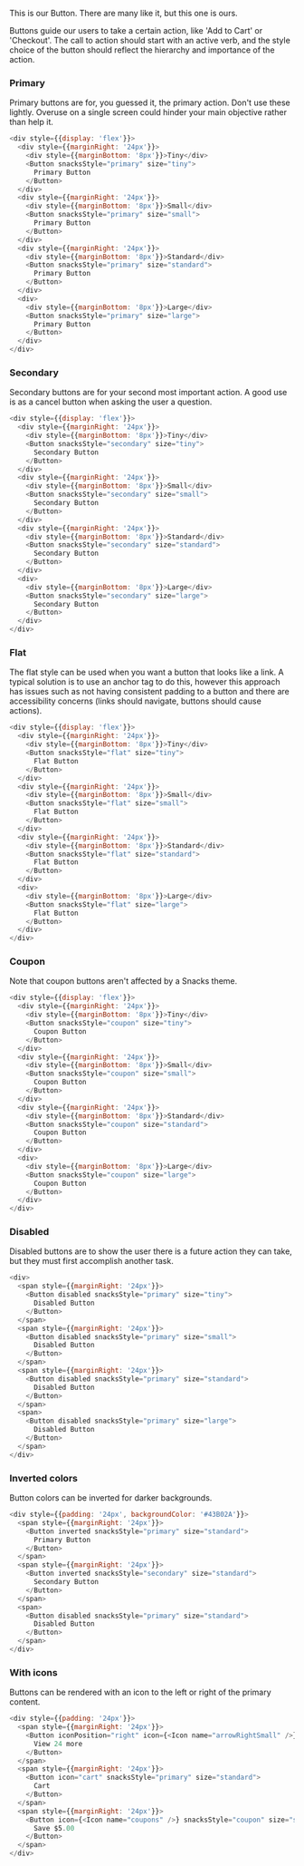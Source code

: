 This is our Button.
There are many like it, but this one is ours.

Buttons guide our users to take a certain action, like 'Add to Cart' or 'Checkout'.
The call to action should start with an active verb, and the style choice of the button should reflect the hierarchy and importance of the action.

### Primary
Primary buttons are for, you guessed it, the primary action.
Don't use these lightly.
Overuse on a single screen could hinder your main objective rather than help it.

```js
<div style={{display: 'flex'}}>
  <div style={{marginRight: '24px'}}>
    <div style={{marginBottom: '8px'}}>Tiny</div>
    <Button snacksStyle="primary" size="tiny">
      Primary Button
    </Button>
  </div>
  <div style={{marginRight: '24px'}}>
    <div style={{marginBottom: '8px'}}>Small</div>
    <Button snacksStyle="primary" size="small">
      Primary Button
    </Button>
  </div>
  <div style={{marginRight: '24px'}}>
    <div style={{marginBottom: '8px'}}>Standard</div>
    <Button snacksStyle="primary" size="standard">
      Primary Button
    </Button>
  </div>
  <div>
    <div style={{marginBottom: '8px'}}>Large</div>
    <Button snacksStyle="primary" size="large">
      Primary Button
    </Button>
  </div>
</div>
```

### Secondary
Secondary buttons are for your second most important action.
A good use is as a cancel button when asking the user a question.

```js
<div style={{display: 'flex'}}>
  <div style={{marginRight: '24px'}}>
    <div style={{marginBottom: '8px'}}>Tiny</div>
    <Button snacksStyle="secondary" size="tiny">
      Secondary Button
    </Button>
  </div>
  <div style={{marginRight: '24px'}}>
    <div style={{marginBottom: '8px'}}>Small</div>
    <Button snacksStyle="secondary" size="small">
      Secondary Button
    </Button>
  </div>
  <div style={{marginRight: '24px'}}>
    <div style={{marginBottom: '8px'}}>Standard</div>
    <Button snacksStyle="secondary" size="standard">
      Secondary Button
    </Button>
  </div>
  <div>
    <div style={{marginBottom: '8px'}}>Large</div>
    <Button snacksStyle="secondary" size="large">
      Secondary Button
    </Button>
  </div>
</div>
```

### Flat
The flat style can be used when you want a button that looks like a link.
A typical solution is to use an anchor tag to do this, however this approach
has issues such as not having consistent padding to a button and there are
accessibility concerns (links should navigate, buttons should cause actions).

```js
<div style={{display: 'flex'}}>
  <div style={{marginRight: '24px'}}>
    <div style={{marginBottom: '8px'}}>Tiny</div>
    <Button snacksStyle="flat" size="tiny">
      Flat Button
    </Button>
  </div>
  <div style={{marginRight: '24px'}}>
    <div style={{marginBottom: '8px'}}>Small</div>
    <Button snacksStyle="flat" size="small">
      Flat Button
    </Button>
  </div>
  <div style={{marginRight: '24px'}}>
    <div style={{marginBottom: '8px'}}>Standard</div>
    <Button snacksStyle="flat" size="standard">
      Flat Button
    </Button>
  </div>
  <div>
    <div style={{marginBottom: '8px'}}>Large</div>
    <Button snacksStyle="flat" size="large">
      Flat Button
    </Button>
  </div>
</div>
```

### Coupon

Note that coupon buttons aren't affected by a Snacks theme.

```js
<div style={{display: 'flex'}}>
  <div style={{marginRight: '24px'}}>
    <div style={{marginBottom: '8px'}}>Tiny</div>
    <Button snacksStyle="coupon" size="tiny">
      Coupon Button
    </Button>
  </div>
  <div style={{marginRight: '24px'}}>
    <div style={{marginBottom: '8px'}}>Small</div>
    <Button snacksStyle="coupon" size="small">
      Coupon Button
    </Button>
  </div>
  <div style={{marginRight: '24px'}}>
    <div style={{marginBottom: '8px'}}>Standard</div>
    <Button snacksStyle="coupon" size="standard">
      Coupon Button
    </Button>
  </div>
  <div>
    <div style={{marginBottom: '8px'}}>Large</div>
    <Button snacksStyle="coupon" size="large">
      Coupon Button
    </Button>
  </div>
</div>
```

### Disabled

Disabled buttons are to show the user there is a future action they can take, but they must first accomplish another task.

```js
<div>
  <span style={{marginRight: '24px'}}>
    <Button disabled snacksStyle="primary" size="tiny">
      Disabled Button
    </Button>
  </span>
  <span style={{marginRight: '24px'}}>
    <Button disabled snacksStyle="primary" size="small">
      Disabled Button
    </Button>
  </span>
  <span style={{marginRight: '24px'}}>
    <Button disabled snacksStyle="primary" size="standard">
      Disabled Button
    </Button>
  </span>
  <span>
    <Button disabled snacksStyle="primary" size="large">
      Disabled Button
    </Button>
  </span>
</div>
```

### Inverted colors
Button colors can be inverted for darker backgrounds.

```js
<div style={{padding: '24px', backgroundColor: '#43B02A'}}>
  <span style={{marginRight: '24px'}}>
    <Button inverted snacksStyle="primary" size="standard">
      Primary Button
    </Button>
  </span>
  <span style={{marginRight: '24px'}}>
    <Button inverted snacksStyle="secondary" size="standard">
      Secondary Button
    </Button>
  </span>
  <span>
    <Button disabled snacksStyle="primary" size="standard">
      Disabled Button
    </Button>
  </span>
</div>
```

### With icons
Buttons can be rendered with an icon to the left or right of the primary content.

```js
<div style={{padding: '24px'}}>
  <span style={{marginRight: '24px'}}>
    <Button iconPosition="right" icon={<Icon name="arrowRightSmall" />} snacksStyle="secondary" size="standard">
      View 24 more
    </Button>
  </span>
  <span style={{marginRight: '24px'}}>
    <Button icon="cart" snacksStyle="primary" size="standard">
      Cart
    </Button>
  </span>
  <span style={{marginRight: '24px'}}>
    <Button icon={<Icon name="coupons" />} snacksStyle="coupon" size="small">
      Save $5.00
    </Button>
  </span>
</div>
```

